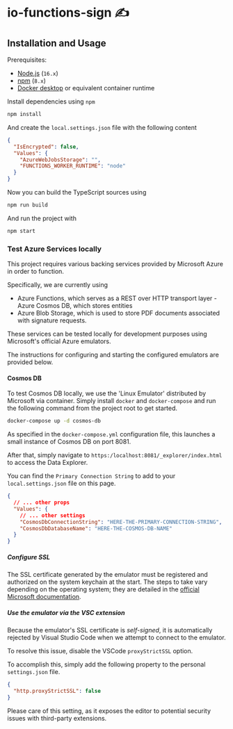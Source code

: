 # io-functions-sign ✍️

## <a name="installation-and-usage"></a>Installation and Usage

Prerequisites:

- [Node.js](https://nodejs.org/) (`16.x`)
- [npm](https://www.npmjs.com) (`8.x`)
- [Docker desktop](https://www.docker.com/products/docker-desktop/) or equivalent container runtime

Install dependencies using `npm`

```sh
npm install
```

And create the `local.settings.json` file with the following content

```json
{
  "IsEncrypted": false,
  "Values": {
    "AzureWebJobsStorage": "",
    "FUNCTIONS_WORKER_RUNTIME": "node"
  }
}
```

Now you can build the TypeScript sources using

```sh
npm run build
```

And run the project with

```sh
npm start
```

### Test Azure Services locally

This project requires various backing services provided by Microsoft Azure in order to function.

Specifically, we are currently using

- Azure Functions, which serves as a REST over HTTP transport layer - Azure Cosmos DB, which stores entities
- Azure Blob Storage, which is used to store PDF documents associated with signature requests.

These services can be tested locally for development purposes using Microsoft's official Azure emulators.

The instructions for configuring and starting the configured emulators are provided below.

#### Cosmos DB

To test Cosmos DB locally, we use the 'Linux Emulator' distributed by Microsoft via container.
Simply install `docker` and `docker-compose` and run the following command from the project root to get started.

```sh
docker-compose up -d cosmos-db
```

As specified in the `docker-compose.yml` configuration file, this launches a small instance of Cosmos DB on port 8081.

After that, simply navigate to `https:/localhost:8081/_explorer/index.html` to access the Data Explorer.

You can find the `Primary Connection String` to add to your `local.settings.json` file on this page.

```json
{
  // ... other props
  "Values": {
    // ... other settings
    "CosmosDbConnectionString": "HERE-THE-PRIMARY-CONNECTION-STRING",
    "CosmosDbDatabaseName": "HERE-THE-COSMOS-DB-NAME"
  }
}
```

##### Configure SSL

The SSL certificate generated by the emulator must be registered and authorized on the system keychain at the start.
The steps to take vary depending on the operating system; they are detailed in the [official Microsoft documentation](https://docs.microsoft.com/en-us/azure/cosmos-db/local-emulator?tabs=ssl-netstd21#import-certificate).

##### Use the emulator via the VSC extension

Because the emulator's SSL certificate is _self-signed_, it is automatically rejected by Visual Studio Code when we attempt to connect to the emulator.

To resolve this issue, disable the VSCode `proxyStrictSSL` option.

To accomplish this, simply add the following property to the personal `settings.json` file.

```json
{
  "http.proxyStrictSSL": false
}
```

Please care of this setting, as it exposes the editor to potential security issues with third-party extensions.
